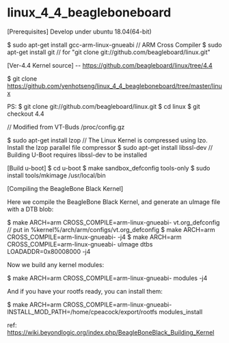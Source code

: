 # linux_4_4_beagleboneboard

[Prerequisites]
Develop under ubuntu 18.04(64-bit)

$ sudo apt-get install gcc-arm-linux-gnueabi // ARM Cross Compiler
$ sudo apt-get install git // for "git clone git://github.com/beagleboard/linux.git"


[Ver-4.4 Kernel source]
-- https://github.com/beagleboard/linux/tree/4.4

$ git clone https://github.com/yenhotseng/linux_4_4_beagleboneboard/tree/master/linux

PS: 
$ git clone git://github.com/beagleboard/linux.git
$ cd linux
$ git checkout 4.4

// Modified from VT-Buds /proc/config.gz


$ sudo apt-get install lzop // The Linux Kernel is compressed using lzo. Install the lzop parallel file compressor
$ sudo apt-get install libssl-dev // Building U-Boot requires libssl-dev to be installed

[Build u-boot]
$ cd u-boot
$ make sandbox_defconfig tools-only
$ sudo install tools/mkimage /usr/local/bin

[Compiling the BeagleBone Black Kernel]

Here we compile the BeagleBone Black Kernel, and generate an uImage file with a DTB blob:

$ make ARCH=arm CROSS_COMPILE=arm-linux-gnueabi- vt.org_defconfig // put in %kernel%/arch/arm/configs/vt.org_defconfig
$ make ARCH=arm CROSS_COMPILE=arm-linux-gnueabi- -j4
$ make ARCH=arm CROSS_COMPILE=arm-linux-gnueabi- uImage dtbs LOADADDR=0x80008000 -j4

Now we build any kernel modules:

$ make ARCH=arm CROSS_COMPILE=arm-linux-gnueabi- modules -j4

And if you have your rootfs ready, you can install them:

$ make ARCH=arm CROSS_COMPILE=arm-linux-gnueabi- INSTALL_MOD_PATH=/home/cpeacock/export/rootfs modules_install

ref: https://wiki.beyondlogic.org/index.php/BeagleBoneBlack_Building_Kernel

